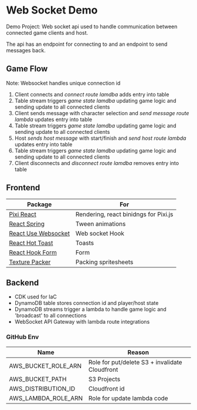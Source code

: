 # Web Socket Demo

Demo Project: Web socket api used to handle communication between connected game clients and host.

The api has an endpoint for connecting to and an endpoint to send messages back.

## Game Flow

Note: Websocket handles unique connection id

1. Client connects and _connect route lamdba_ adds entry into table
2. Table stream triggers _game state lamdba_ updating game logic and sending update to all connected clients
3. Client sends message with character selection and _send message route lambda_ updates entry into table
4. Table stream triggers _game state lamdba_ updating game logic and sending update to all connected clients
5. Host _sends host message_ with start/finish and _send host route lambda_ updates entry into table
6. Table stream triggers _game state lamdba_ updating game logic and sending update to all connected clients
7. Client disconnects and _disconnect route lamdba_ removes entry into table

## Frontend

| Package                                                                  | For                                   |
| ------------------------------------------------------------------------ | ------------------------------------- |
| [Pixi React](https://pixijs.io/pixi-react/)                              | Rendering, react binidngs for Pixi.js |
| [React Spring](https://www.react-spring.dev)                             | Tween animations                      |
| [React Use Websocket](https://github.com/robtaussig/react-use-websocket) | Web socket Hook                       |
| [React Hot Toast](https://react-hot-toast.com)                           | Toasts                                |
| [React Hook Form](https://react-hook-form.com)                           | Form                                  |
| [Texture Packer](https://www.codeandweb.com/texturepacker)               | Packing spritesheets                  |

## Backend

- CDK used for IaC
- DynamoDB table stores connection id and player/host state
- DynamoDB streams trigger a lambda to handle game logic and 'broadcast' to all connections
- WebSocket API Gateway with lambda route integrations

### GitHub Env

| Name                | Reason                                         |
| ------------------- | ---------------------------------------------- |
| AWS_BUCKET_ROLE_ARN | Role for put/delete S3 + invalidate Cloudfront |
| AWS_BUCKET_PATH     | S3 Projects                                    |
| AWS_DISTRIBUTION_ID | Cloudfront id                                  |
| AWS_LAMBDA_ROLE_ARN | Role for update lambda code                    |
